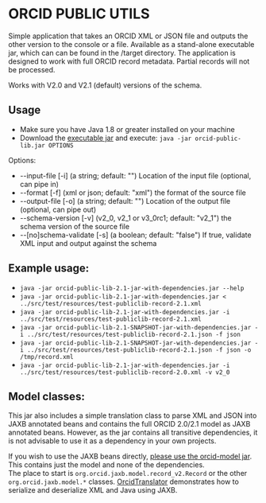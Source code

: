 # ORCID PUBLIC UTILS

Simple application that takes an ORCID XML or JSON file and outputs the other version to the console or a file.  Available as a stand-alone executable jar, which can can be found in the /target directory. The application is designed to work with full ORCID record metadata.  Partial records will not be processed.

Works with V2.0 and V2.1 (default) versions of the schema.

## Usage

- Make sure you have Java 1.8 or greater installed on your machine
- Download the [executable jar](https://github.com/ORCID/orcid-public-lib/raw/master/target/orcid-public-lib-2.1-jar-with-dependencies.jar) and execute: ```java -jar orcid-public-lib.jar OPTIONS```

Options:

-  --input-file [-i] (a string; default: "")
    Location of the input file (optional, can pipe in)
-  --format [-f] (xml or json; default: "xml")
    the format of the source file
-  --output-file [-o] (a string; default: "")
    Location of the output file (optional, can pipe out)
-  --schema-version [-v] (v2_0, v2_1 or v3_0rc1; default: "v2_1")
    the schema version of the source file
-  --[no]schema-validate [-s] (a boolean; default: "false")
    If true, validate XML input and output against the schema

## Example usage:

- ```java -jar orcid-public-lib-2.1-jar-with-dependencies.jar --help```
- ```java -jar orcid-public-lib-2.1-jar-with-dependencies.jar < ../src/test/resources/test-publiclib-record-2.1.xml```
- ```java -jar orcid-public-lib-2.1-jar-with-dependencies.jar -i ../src/test/resources/test-publiclib-record-2.1.xml```
- ```java -jar orcid-public-lib-2.1-SNAPSHOT-jar-with-dependencies.jar -i ../src/test/resources/test-publiclib-record-2.1.json -f json```
- ```java -jar orcid-public-lib-2.1-SNAPSHOT-jar-with-dependencies.jar -i ../src/test/resources/test-publiclib-record-2.1.json -f json -o /tmp/record.xml```
- ```java -jar orcid-public-lib-2.1-jar-with-dependencies.jar -i ../src/test/resources/test-publiclib-record-2.0.xml -v v2_0```

## Model classes:

This jar also includes a simple translation class to parse XML and JSON into JAXB annotated beans and contains the full ORCID 2.0/2.1 model as JAXB annotated beans.
However, as the jar contains all transitive dependencies, it is not advisable to use it as a dependency in your own projects.

If you wish to use the JAXB beans directly, [please use the orcid-model jar](https://github.com/ORCID/orcid-public-lib/raw/master/orcid-model/orcid-model-1.1.5-SNAPSHOT.jar).  This contains just the model and none of the dependencies.  
The place to start is ```org.orcid.jaxb.model.record_v2.Record``` or the other ```org.orcid.jaxb.model.*``` classes.  [OrcidTranslator](https://github.com/ORCID/orcid-public-lib/blob/master/src/main/java/org/orcid/publiclib/OrcidTranslator.java) demonstrates how to serialize and deserialize XML and Java using JAXB. 
